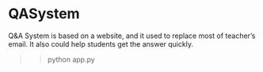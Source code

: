 # QASystem
Q&A System is based on a website, and it used to replace most of teacher’s email. It also could help students get the answer quickly.

>>python app.py
